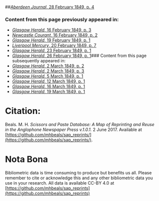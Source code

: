 ##[*Aberdeen Journal*, 28 February 1849, p. 4](https://mhbeals.github.io/sap_html/Aberdeen-Journal/Aberdeen-Journal-28-February-1849-p-4)

### Content from this page previously appeared in:
+ [*Glasgow Herald*, 16 February 1849, p. 3](https://mhbeals.github.io/sap_html/Glasgow-Herald/Glasgow-Herald-16-February-1849-p-3)
+ [*Newcastle Courant*, 16 February 1849, p. 2](https://mhbeals.github.io/sap_html/Newcastle-Courant/Newcastle-Courant-16-February-1849-p-2)
+ [*Glasgow Herald*, 19 February 1849, p. 1](https://mhbeals.github.io/sap_html/Glasgow-Herald/Glasgow-Herald-19-February-1849-p-1)
+ [*Liverpool Mercury*, 20 February 1849, p. 7](https://mhbeals.github.io/sap_html/Liverpool-Mercury/Liverpool-Mercury-20-February-1849-p-7)
+ [*Glasgow Herald*, 23 February 1849, p. 1](https://mhbeals.github.io/sap_html/Glasgow-Herald/Glasgow-Herald-23-February-1849-p-1)
+ [*Glasgow Herald*, 26 February 1849, p. 1](https://mhbeals.github.io/sap_html/Glasgow-Herald/Glasgow-Herald-26-February-1849-p-1)### Content from this page subsequently appeared in:
+ [*Glasgow Herald*, 2 March 1849, p. 2](https://mhbeals.github.io/sap_html/Glasgow-Herald/Glasgow-Herald-2-March-1849-p-2)
+ [*Glasgow Herald*, 2 March 1849, p. 3](https://mhbeals.github.io/sap_html/Glasgow-Herald/Glasgow-Herald-2-March-1849-p-3)
+ [*Glasgow Herald*, 5 March 1849, p. 1](https://mhbeals.github.io/sap_html/Glasgow-Herald/Glasgow-Herald-5-March-1849-p-1)
+ [*Glasgow Herald*, 12 March 1849, p. 1](https://mhbeals.github.io/sap_html/Glasgow-Herald/Glasgow-Herald-12-March-1849-p-1)
+ [*Glasgow Herald*, 16 March 1849, p. 1](https://mhbeals.github.io/sap_html/Glasgow-Herald/Glasgow-Herald-16-March-1849-p-1)
+ [*Glasgow Herald*, 19 March 1849, p. 1](https://mhbeals.github.io/sap_html/Glasgow-Herald/Glasgow-Herald-19-March-1849-p-1)
                    
# Citation: 

Beals. M. H. *Scissors and Paste Database: A Map of Reprinting and Reuse in the Anglophone Newspaper Press v.1.0.1.* 2 June 2017. Available at [https://github.com/mhbeals/sap_reprints/](https://github.com/mhbeals/sap_reprints/). 
                    
# Nota Bona

Bibliometric data is time consuming to produce but benefits us all. Please remember to cite or acknowledge this and any other bibliometric data you use in your research. All data is available CC-BY 4.0 at [https://github.com/mhbeals/sap_reprints](https://github.com/mhbeals/sap_reprints)